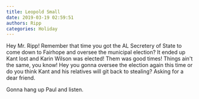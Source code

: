 ```yaml
---
title: Leopold Small
date: 2019-03-19 02:59:51
authors: Ripp
categories: Holiday
---
```


 Hey Mr. Ripp! Remember that time you got the AL Secretery of State to come down to Fairhope and oversee the municipal election? It ended up Kant lost and Karin Wilson was elected! Them was good times! Things ain't the same, you know!  Hey you gonna oversee the election again this time or do you think Kant and his relatives will git back to stealing?
Asking for a dear friend.

Gonna hang up Paul and listen.
